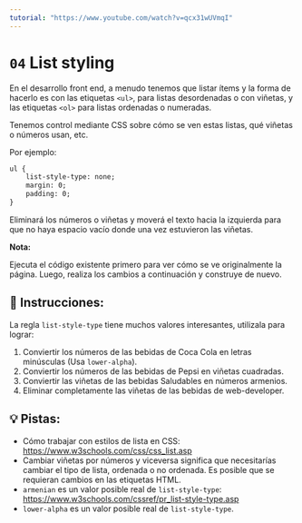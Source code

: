 ```yaml
---
tutorial: "https://www.youtube.com/watch?v=qcx31wUVmqI"
---
```


# `04` List styling

En el desarrollo front end, a menudo tenemos que listar ítems y la forma de hacerlo es con las etiquetas `<ul>`, para listas desordenadas o con viñetas, y las etiquetas `<ol>` para listas ordenadas o numeradas.

Tenemos control mediante CSS sobre cómo se ven estas listas, qué viñetas o números usan, etc.

Por ejemplo:

```html
ul {
    list-style-type: none;
    margin: 0;
    padding: 0;
}
```

Eliminará los números o viñetas y moverá el texto hacia la izquierda para que no haya espacio vacío donde una vez estuvieron las viñetas.

**Nota:**

Ejecuta el código existente primero para ver cómo se ve originalmente la página. Luego, realiza los cambios a continuación y construye de nuevo.

## 📝 Instrucciones:

La regla `list-style-type` tiene muchos valores interesantes, utilizala para lograr:

1. Conviertir los números de las bebidas de Coca Cola en letras minúsculas (Usa `lower-alpha`).
2. Conviertir los números de las bebidas de Pepsi en viñetas cuadradas.
3. Conviertir las viñetas de las bebidas Saludables en números armenios.
4. Eliminar completamente las viñetas de las bebidas de web-developer.

## 💡 Pistas:

- Cómo trabajar con estilos de lista en CSS: https://www.w3schools.com/css/css_list.asp
- Cambiar viñetas por números y viceversa significa que necesitarías cambiar el tipo de lista, ordenada o no ordenada. Es posible que se requieran cambios en las etiquetas HTML.
- `armenian` es un valor posible real de `list-style-type`: https://www.w3schools.com/cssref/pr_list-style-type.asp
- `lower-alpha` es un valor posible real de `list-style-type`.

